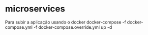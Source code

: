 # microservices

Para subir a aplicação usando o docker
docker-compose -f docker-compose.yml -f docker-compose.override.yml up -d
